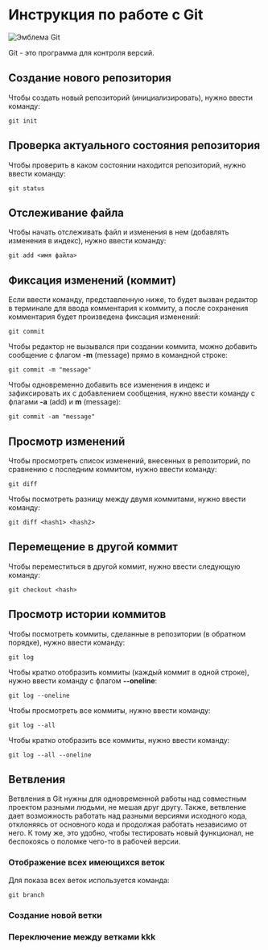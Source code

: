 # Инструкция по работе с Git

![Эмблема Git](git.jpg)

Git - это программа для контроля версий.

## Создание нового репозитория

Чтобы создать новый репозиторий (инициализировать), нужно ввести команду:

    git init
    
## Проверка актуального состояния репозитория

Чтобы проверить в каком состоянии находится репозиторий, нужно ввести команду:

    git status

## Отслеживание файла

Чтобы начать отслеживать файл и изменения в нем (добавлять изменения в индекс), нужно ввести команду:

    git add <имя файла>

## Фиксация изменений (коммит)

Если ввести команду, представленную ниже, то будет вызван редактор в терминале для ввода комментария к коммиту, а после сохранения комментария будет произведена фиксация изменений:

    git commit

Чтобы редактор не вызывался при создании коммита, можно добавить сообщение с флагом **-m** (message) прямо в командной строке:

    git commit -m "message"

Чтобы одновременно добавить все изменения в индекс и зафиксировать их с добавлением сообщения, нужно ввести команду с флагами **-a** (add) и **m** (message):

    git commit -am "message"

## Просмотр изменений

Чтобы просмотреть список изменений, внесенных в репозиторий, по сравнению с последним коммитом, нужно ввести команду:

    git diff

Чтобы посмотреть разницу между двумя коммитами, нужно ввести команду:

    git diff <hash1> <hash2>

## Перемещение в другой коммит

Чтобы переместиться в другой коммит, нужно ввести следующую команду:

    git checkout <hash>

## Просмотр истории коммитов

Чтобы посмотреть коммиты, сделанные в репозитории (в обратном порядке), нужно ввести команду:

    git log

Чтобы кратко отобразить коммиты (каждый коммит в одной строке), нужно ввести команду с флагом **--oneline**:

    git log --oneline

Чтобы просмотреть все коммиты, нужно ввести команду:

    git log --all

Чтобы кратко отобразить все коммиты, нужно ввести команду:

    git log --all --oneline


   ## Ветвления

Ветвления в Git нужны для одновременной работы над совместным проектом разными людьми, не мешая друг другу. Также, ветвление дает возможность работать над разными версиями исходного кода, отклоняясь от основного кода и продолжая работать независимо от него. К тому же, это удобно, чтобы тестировать новый функционал, не беспокоясь о поломке чего-то в рабочей версии.

 ### Отображение всех имеющихся веток
 
 Для показа всех веток используется команда:

    git branch

### Создание новой ветки


### Переключение между ветками kkk

